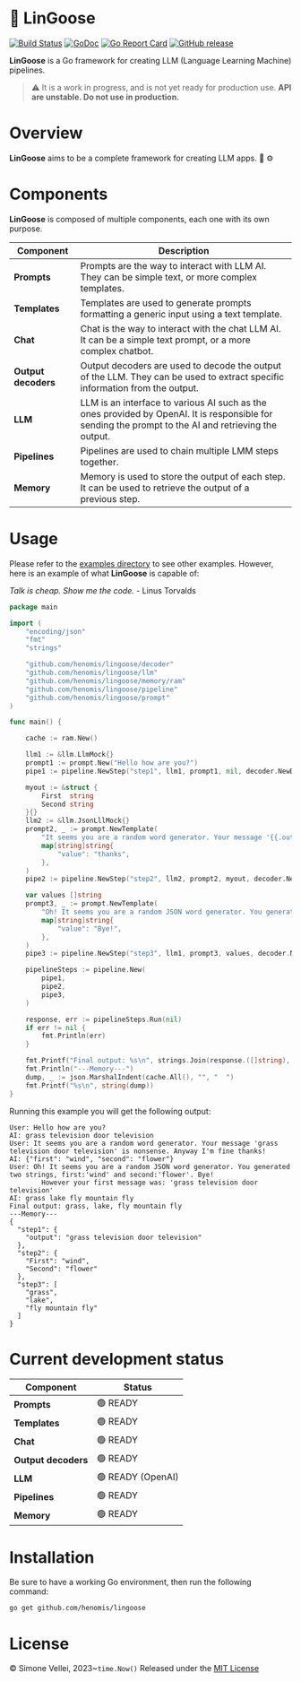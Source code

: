 # 🪿 LinGoose

[![Build Status](https://github.com/henomis/lingoose/actions/workflows/test.yml/badge.svg)](https://github.com/henomis/lingoose/actions/workflows/test.yml) [![GoDoc](https://godoc.org/github.com/henomis/lingoose?status.svg)](https://godoc.org/github.com/henomis/lingoose) [![Go Report Card](https://goreportcard.com/badge/github.com/henomis/lingoose)](https://goreportcard.com/report/github.com/henomis/lingoose) [![GitHub release](https://img.shields.io/github/release/henomis/lingoose.svg)](https://github.com/henomis/lingoose/releases)

**LinGoose** is a Go framework for creating LLM (Language Learning Machine) pipelines.
> :warning: It is a work in progress, and is not yet ready for production use. **API are unstable. Do not use in production.**

# Overview
**LinGoose** aims to be a complete framework for creating LLM apps. :robot: :gear:

# Components
**LinGoose** is composed of multiple components, each one with its own purpose.

| Component | Description |
| --- | --- |
|**Prompts** | Prompts are the way to interact with LLM AI. They can be simple text, or more complex templates. |
|**Templates** | Templates are used to generate prompts formatting a generic input using a text template. |
|**Chat** | Chat is the way to interact with the chat LLM AI. It can be a simple text prompt, or a more complex chatbot. |
|**Output decoders** | Output decoders are used to decode the output of the LLM. They can be used to extract specific information from the output. |
|**LLM** | LLM is an interface to various AI such as the ones provided by OpenAI. It is responsible for sending the prompt to the AI and retrieving the output. |
|**Pipelines** | Pipelines are used to chain multiple LMM steps together. |
|**Memory** | Memory is used to store the output of each step. It can be used to retrieve the output of a previous step. |

# Usage

Please refer to the [examples directory](examples/) to see other examples. However, here is an example of what **LinGoose** is capable of:

_Talk is cheap. Show me the code._ - Linus Torvalds

```go
package main

import (
	"encoding/json"
	"fmt"
	"strings"

	"github.com/henomis/lingoose/decoder"
	"github.com/henomis/lingoose/llm"
	"github.com/henomis/lingoose/memory/ram"
	"github.com/henomis/lingoose/pipeline"
	"github.com/henomis/lingoose/prompt"
)

func main() {

	cache := ram.New()

	llm1 := &llm.LlmMock{}
	prompt1 := prompt.New("Hello how are you?")
	pipe1 := pipeline.NewStep("step1", llm1, prompt1, nil, decoder.NewDefaultDecoder(), cache)

	myout := &struct {
		First  string
		Second string
	}{}
	llm2 := &llm.JsonLllMock{}
	prompt2, _ := prompt.NewTemplate(
		"It seems you are a random word generator. Your message '{{.output}}' is nonsense. Anyway I'm fine {{.value}}!",
		map[string]string{
			"value": "thanks",
		},
	)
	pipe2 := pipeline.NewStep("step2", llm2, prompt2, myout, decoder.NewJSONDecoder(), cache)

	var values []string
	prompt3, _ := prompt.NewTemplate(
		"Oh! It seems you are a random JSON word generator. You generated two strings, first:'{{.First}}' and second:'{{.Second}}'. {{.value}}\n\tHowever your first message was: '{{.step1.output}}'",
		map[string]string{
			"value": "Bye!",
		},
	)
	pipe3 := pipeline.NewStep("step3", llm1, prompt3, values, decoder.NewRegExDecoder(`(\w+)\s(\w+)\s(.*)`), cache)

	pipelineSteps := pipeline.New(
		pipe1,
		pipe2,
		pipe3,
	)

	response, err := pipelineSteps.Run(nil)
	if err != nil {
		fmt.Println(err)
	}

	fmt.Printf("Final output: %s\n", strings.Join(response.([]string), ", "))
	fmt.Println("---Memory---")
	dump, _ := json.MarshalIndent(cache.All(), "", "  ")
	fmt.Printf("%s\n", string(dump))
}
```

Running this example you will get the following output:

```shell
User: Hello how are you?
AI: grass television door television
User: It seems you are a random word generator. Your message 'grass television door television' is nonsense. Anyway I'm fine thanks!
AI: {"first": "wind", "second": "flower"}
User: Oh! It seems you are a random JSON word generator. You generated two strings, first:'wind' and second:'flower'. Bye!
        However your first message was: 'grass television door television'
AI: grass lake fly mountain fly
Final output: grass, lake, fly mountain fly
---Memory---
{
  "step1": {
    "output": "grass television door television"
  },
  "step2": {
    "First": "wind",
    "Second": "flower"
  },
  "step3": [
    "grass",
    "lake",
    "fly mountain fly"
  ]
}
```



# Current development status

| Component | Status |
| --- | --- |
|**Prompts** | 🟢 READY|
|**Templates** | 🟢 READY|
|**Chat** | 🟢 READY|
|**Output decoders** | 🟢 READY|
|**LLM** | 🟢 READY (OpenAI)|
|**Pipelines** | 🟢 READY|
|**Memory** | 🟢 READY|


# Installation
Be sure to have a working Go environment, then run the following command:

```shell
go get github.com/henomis/lingoose
```


# License
© Simone Vellei, 2023~`time.Now()`
Released under the [MIT License](LICENSE)